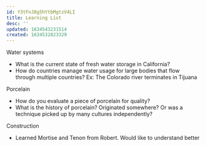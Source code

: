 ```yaml
---
id: Y3tFnJ8g5hYtbMgtzV4LI
title: Learning List
desc: ''
updated: 1634543231514
created: 1634532823329
---
```


Water systems
- What is the current state of fresh water storage in California?
- How do countries manage water usage for large bodies that flow through multiple countries? Ex: The Colorado river terminates in Tijuana

Porcelain
- How do you evaluate a piece of porcelain for quality?
- What is the history of porcelain? Originated somewhere? Or was a technique picked up by many cultures independently?

Construction
- Learned Mortise and Tenon from Robert. Would like to understand better 
